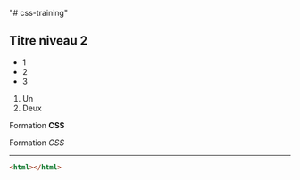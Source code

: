 "# css-training" 
## Titre niveau 2 

+ 1
+ 2
+ 3 

1. Un 
2. Deux 

Formation **CSS** 

Formation *CSS* 

--- 

```html 
<html></html> 
```

